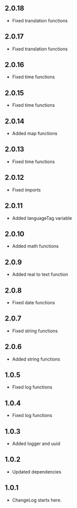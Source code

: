 ## 2.0.18

* Fixed translation functions

## 2.0.17

* Fixed translation functions

## 2.0.16

* Fixed time functions

## 2.0.15

* Fixed time functions

## 2.0.14

* Added map functions

## 2.0.13

* Fixed time functions

## 2.0.12

* Fixed imports

## 2.0.11

* Added languageTag variable

## 2.0.10

* Added math functions

## 2.0.9

* Added real to text function

## 2.0.8

* Fixed date functions

## 2.0.7

* Fixed string functions

## 2.0.6

* Added string functions

## 1.0.5

* Fixed log functions

## 1.0.4

* Fixed log functions

## 1.0.3

* Added logger and uuid

## 1.0.2

* Updated dependencies

## 1.0.1

* ChangeLog starts here.
